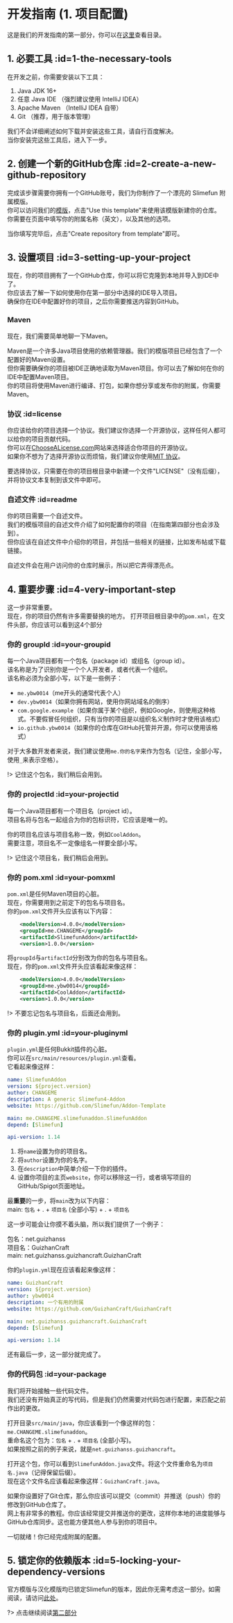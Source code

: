 # 开发指南 (1. 项目配置)

这是我们的开发指南的第一部分，你可以在[这里](/Developer-Guide)查看目录。

## 1. 必要工具 :id=1-the-necessary-tools

在开发之前，你需要安装以下工具：

1. Java JDK 16+
2. 任意 Java IDE （强烈建议使用 IntelliJ IDEA）
3. Apache Maven （IntelliJ IDEA 自带）
4. Git （推荐，用于版本管理）

我们不会详细阐述如何下载并安装这些工具，请自行百度解决。  
当你安装完这些工具后，进入下一步。

## 2. 创建一个新的GitHub仓库 :id=2-create-a-new-github-repository

完成该步骤需要你拥有一个GitHub账号，我们为你制作了一个漂亮的 Slimefun 附属模版。  
你可以访问我们的[模版](https://github.com/Slimefun/Addon-Template)，点击"Use this template"来使用该模版新建你的仓库。  
你需要在页面中填写你的附属名称（英文），以及其他的选项。

当你填写完毕后，点击"Create repository from template"即可。

## 3. 设置项目 :id=3-setting-up-your-project

现在，你的项目拥有了一个GitHub仓库，你可以将它克隆到本地并导入到IDE中了。  
你应该去了解一下如何使用你在第一部分中选择的IDE导入项目。  
确保你在IDE中配置好你的项目，之后你需要推送内容到GitHub。

### Maven

现在，我们需要简单地聊一下Maven。

Maven是一个许多Java项目使用的依赖管理器。我们的模版项目已经包含了一个配置好的Maven设置。  
但你需要确保你的项目被IDE正确地读取为Maven项目。你可以去了解如何在你的IDE中配置Maven项目。  
你的项目将使用Maven进行编译、打包，如果你想分享或发布你的附属，你需要Maven。

### 协议 :id=license

你应该给你的项目选择一个协议。我们建议你选择一个开源协议，这样任何人都可以给你的项目贡献代码。  
你可以在[ChooseALicense.com](https://ChooseALicense.com/)网站来选择适合你项目的开源协议。  
如果你不想为了选择开源协议而烦恼，我们建议你使用[MIT 协议](https://choosealicense.com/licenses/mit/)。

要选择协议，只需要在你的项目根目录中新建一个文件"LICENSE"（没有后缀），并将协议文本复制到该文件中即可。

### 自述文件 :id=readme

你的项目需要一个自述文件。  
我们的模版项目的自述文件介绍了如何配置你的项目（在指南第四部分也会涉及到）。  
但你应该在自述文件中介绍你的项目，并包括一些相关的链接，比如发布帖或下载链接。

自述文件会在用户访问你的仓库时展示，所以把它弄得漂亮点。

## 4. 重要步骤 :id=4-very-important-step

这一步非常重要。  
现在，你的项目仍然有许多需要替换的地方。
打开项目根目录中的`pom.xml`，在文件头部，你应该可以看到这4个部分

### 你的 groupId :id=your-groupid

每一个Java项目都有一个包名（package id）或组名（group id）。  
该名称是为了识别你是一个个人开发者，或者代表一个组织。  
该名称必须为全部小写，以下是一些例子：

- `me.ybw0014`（me开头的通常代表个人）
- `dev.ybw0014`（如果你拥有网站，使用你网站域名的倒序）
- `com.google.example`（如果你属于某个组织，例如Google，则使用这种格式。不要假冒任何组织，只有当你的项目是以组织名义制作时才使用该格式）
- `io.github.ybw0014`（如果你的仓库在GitHub托管并开源，你可以使用该格式）

对于大多数开发者来说，我们建议使用`me.你的名字`来作为包名（记住，全部小写，使用`_`来表示空格）。  

!> 记住这个包名，我们稍后会用到。

### 你的 projectId :id=your-projectid

每一个Java项目都有一个项目名（project id）。  
项目名将与包名一起组合为你的包标识符，它应该是唯一的。

你的项目名应该与项目名称一致，例如`CoolAddon`。  
需要注意，项目名不一定像组名一样要全部小写。  

!> 记住这个项目名，我们稍后会用到。

### 你的 pom.xml :id=your-pomxml

`pom.xml`是任何Maven项目的心脏。  
现在，你需要用到之前定下的包名与项目名。  
你的`pom.xml`文件开头应该有以下内容：

```xml
    <modelVersion>4.0.0</modelVersion>
    <groupId>me.CHANGEME</groupId>
    <artifactId>SlimefunAddon</artifactId>
    <version>1.0.0</version>
```

将`groupId`与`artifactId`分别改为你的包名与项目名。  
现在，你的`pom.xml`文件开头应该看起来像这样：

```xml
    <modelVersion>4.0.0</modelVersion>
    <groupId>me.ybw0014</groupId>
    <artifactId>CoolAddon</artifactId>
    <version>1.0.0</version>
```

!> 不要忘记包名与项目名，后面还会用到。

### 你的 plugin.yml :id=your-pluginyml

`plugin.yml`是任何Bukkit插件的心脏。  
你可以在`src/main/resources/plugin.yml`查看。  
它看起来像这样：

```yml
name: SlimefunAddon
version: ${project.version}
author: CHANGEME
description: A generic Slimefun4-Addon
website: https://github.com/Slimefun/Addon-Template

main: me.CHANGEME.slimefunaddon.SlimefunAddon
depend: [Slimefun]

api-version: 1.14
```

1. 将`name`设置为你的项目名。
2. 将`author`设置为你的名字。
3. 在`description`中简单介绍一下你的插件。
4. 设置你项目的主页`website`，你可以移除这一行，或者填写项目的GitHub/Spigot页面地址。

最**重要**的一步，将`main`改为以下内容：  
main: `包名` + . + `项目名` (全部小写) + . + `项目名`

这一步可能会让你摸不着头脑，所以我们提供了一个例子：

包名：net.guizhanss  
项目名：GuizhanCraft  
main: net.guizhanss.guizhancraft.GuizhanCraft

你的`plugin.yml`现在应该看起来像这样：

```yml
name: GuizhanCraft
version: ${project.version}
author: ybw0014
description: 一个有用的附属
website: https://github.com/GuizhanCraft/GuizhanCraft

main: net.guizhanss.guizhancraft.GuizhanCraft
depend: [Slimefun]

api-version: 1.14
```

还有最后一步，这一部分就完成了。

### 你的代码包 :id=your-package

我们将开始接触一些代码文件。  
我们还没有开始真正的写代码，但是我们仍然需要对代码包进行配置，来匹配之前作出的更改。

打开目录`src/main/java`，你应该看到一个像这样的包：`me.CHANGEME.slimefunaddon`。  
重命名这个包为：`包名` + . + `项目名` (全部小写)。  
如果按照之前的例子来说，就是`net.guizhanss.guizhancraft`。

打开这个包，你可以看到`SlimefunAddon.java`文件。将这个文件重命名为`项目名.java`（记得保留后缀）。  
现在这个文件名应该看起来像这样：`GuizhanCraft.java`。

如果你设置好了Git仓库，那么你应该可以提交（commit）并推送（push）你的修改到GitHub仓库了。  
网上有非常多的教程。你应该经常提交并推送你的更改，这样你本地的进度能够与GitHub仓库同步。这也能方便其他人参与到你的项目中。  

一切就绪！你已经完成附属的配置。

## 5. 锁定你的依赖版本 :id=5-locking-your-dependency-versions

官方模版与汉化模版均已锁定Slimefun的版本，因此你无需考虑这一部分。如需阅读，请访问[此处](https://github.com/Slimefun/Slimefun4/wiki/Developer-Guide-(1-Project-Setup)#5-locking-your-dependency-versions)。

?> 点击继续阅读[第二部分](/Developer-Guide-(2-Creating-the-Addon))
